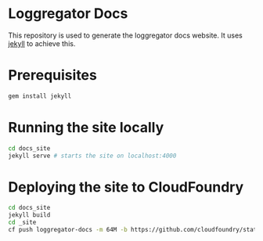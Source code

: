# Loggregator Docs

This repository is used to generate the loggregator docs website. It uses [jekyll](http://jekyllrb.com/) to achieve this.

# Prerequisites

```bash
gem install jekyll
```

# Running the site locally

```bash
cd docs_site
jekyll serve # starts the site on localhost:4000
```

# Deploying the site to CloudFoundry

```bash
cd docs_site
jekyll build
cd _site
cf push loggregator-docs -m 64M -b https://github.com/cloudfoundry/staticfile-buildpack.git
```
